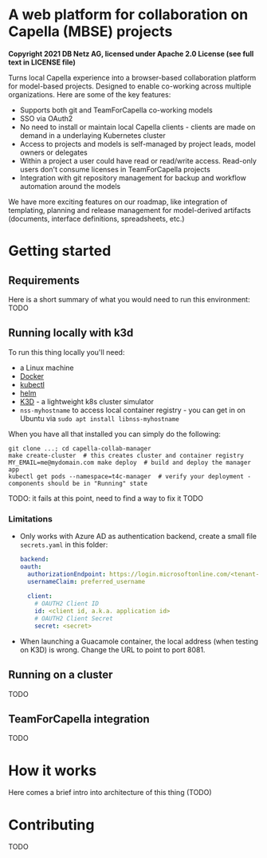 # A web platform for collaboration on Capella (MBSE) projects

**Copyright 2021 DB Netz AG, licensed under Apache 2.0 License (see full text in LICENSE file)**

Turns local Capella experience into a browser-based collaboration platform for model-based projects. Designed to enable co-working across multiple organizations.
Here are some of the key features:

* Supports both git and TeamForCapella co-working models
* SSO via OAuth2
* No need to install or maintain local Capella clients - clients are made on demand in a underlaying Kubernetes cluster
* Access to projects and models is self-managed by project leads, model owners or delegates
* Within a project a user could have read or read/write access. Read-only users don't consume licenses in TeamForCapella projects
* Integration with git repository management for backup and workflow automation around the models

We have more exciting features on our roadmap, like integration of templating, planning and release management for model-derived artifacts (documents, interface definitions, spreadsheets, etc.)

# Getting started

## Requirements

Here is a short summary of what you would need to run this environment: TODO

## Running locally with k3d

To run this thing locally you'll need:
* a Linux machine
* [Docker](https://docs.docker.com/engine/install/ubuntu/)
* [kubectl](https://kubernetes.io/docs/tasks/tools/install-kubectl-linux/)
* [helm](https://helm.sh/docs/intro/install/)
* [K3D](https://k3d.io/) - a lightweight k8s cluster simulator
* `nss-myhostname` to access local container registry - you can get in on Ubuntu via `sudo apt install libnss-myhostname`

When you have all that installed you can simply do the following:

```
git clone ...; cd capella-collab-manager
make create-cluster  # this creates cluster and container registry
MY_EMAIL=me@mydomain.com make deploy  # build and deploy the manager app
kubectl get pods --namespace=t4c-manager  # verify your deployment - components should be in "Running" state
```

TODO: it fails at this point, need to find a way to fix it
TODO

### Limitations

* Only works with Azure AD as authentication backend, create a small file `secrets.yaml` in this folder:

  ```yaml
  backend:
  oauth:
    authorizationEndpoint: https://login.microsoftonline.com/<tenant-id>
    usernameClaim: preferred_username
    
    client: 
      # OAUTH2 Client ID
      id: <client id, a.k.a. application id>
      # OAUTH2 Client Secret
      secret: <secret>
  ```

* When launching a Guacamole container, the local address (when testing on K3D) is wrong.
  Change the URL to point to port 8081.

## Running on a cluster

TODO

## TeamForCapella integration

TODO

# How it works

Here comes a brief intro into architecture of this thing (TODO)

# Contributing

TODO
